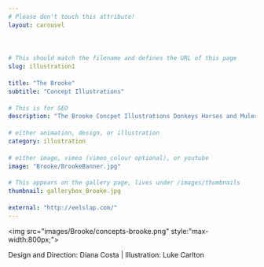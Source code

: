 ```yaml
---
# Please don't touch this attribute!
layout: carousel



# This should match the filename and defines the URL of this page
slug: illustration1

title: "The Brooke"
subtitle: "Concept Illustrations"

# This is for SEO
description: "The Brooke Concpet Illustrations Donkeys Horses and Mules"

# either animation, design, or illustration
category: illustration

# either image, vimeo (vimeo_colour optional), or youtube
image: "Brooke/BrookeBanner.jpg"

# This appears on the gallery page, lives under /images/thumbnails
thumbnail: gallerybox_Brooke.jpg

external: "http://eelslap.com/"
---
```


<img src="images/Brooke/concepts-brooke.png" style:"max-width:800px;">

Design and Direction: Diana Costa  |  Illustration: Luke Carlton